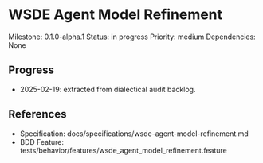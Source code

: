 # WSDE Agent Model Refinement
Milestone: 0.1.0-alpha.1
Status: in progress
Priority: medium
Dependencies: None

## Progress
- 2025-02-19: extracted from dialectical audit backlog.

## References
- Specification: docs/specifications/wsde-agent-model-refinement.md
- BDD Feature: tests/behavior/features/wsde_agent_model_refinement.feature
